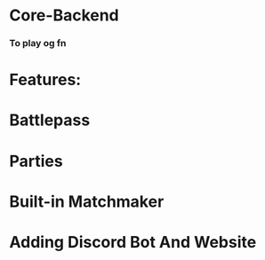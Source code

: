 # Core-Backend
### To play og fn

# Features:
# Battlepass
# Parties
# Built-in Matchmaker
# Adding Discord Bot And Website

